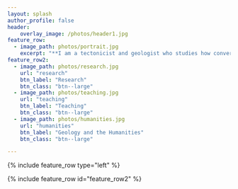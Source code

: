 ```yaml
---
layout: splash
author_profile: false
header:
    overlay_image: /photos/header1.jpg
feature_row:
  - image_path: photos/portrait.jpg
    excerpt: "**I am a tectonicist and geologist who studies how convergent margin processes build and deform the Earth's lithosphere.** I combine traditional field-based structural geology with geochronology, geochemistry, and numerical modeling to delineate geologic histories and better understand tectonic processes that have operated throughout Earth history. I am also deeply interested in the intersection of geology and the humanities, in particular how we use our understanding of landscapes and deep time to construct our identity as a species."
feature_row2:
  - image_path: photos/research.jpg
    url: "research"
    btn_label: "Research"
    btn_class: "btn--large"
  - image_path: photos/teaching.jpg
    url: "teaching"
    btn_label: "Teaching"
    btn_class: "btn--large"
  - image_path: photos/humanities.jpg
    url: "humanities"
    btn_label: "Geology and the Humanities"
    btn_class: "btn--large"

---
```

{% include feature_row type="left" %}

{% include feature_row id="feature_row2" %}